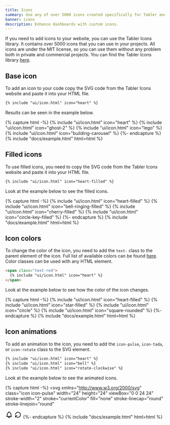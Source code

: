 ```yaml
---
title: Icons
summary: Use any of over 5000 icons created specifically for Tabler and make your dashboard look even more attractive. All icons are under MIT license, so you can use them without any problem both in private and commercial projects.
banner: icons
description: Enhance dashboards with custom icons.
---
```


If you need to add icons to your website, you can use the Tabler Icons library. It contains over 5000 icons that you can use in your projects. All icons are under the MIT license, so you can use them without any problem both in private and commercial projects. You can find the Tabler Icons library [here](https://tabler-icons.io/).

## Base icon

To add an icon to your code copy the SVG code from the Tabler Icons website and paste it into your HTML file.

```html
{% include "ui/icon.html" icon="heart" %}
```

Results can be seen in the example below.

{% capture html -%}
{% include "ui/icon.html" icon="heart" %}
{% include "ui/icon.html" icon="ghost-2" %}
{% include "ui/icon.html" icon="lego" %}
{% include "ui/icon.html" icon="building-carousel" %}
{%- endcapture %}
{% include "docs/example.html" html=html %}

## Filled icons

To use filled icons, you need to copy the SVG code from the Tabler Icons website and paste it into your HTML file. 

```html
{% include "ui/icon.html" icon="heart-filled" %}
```

Look at the example below to see the filled icons.

{% capture html -%}
{% include "ui/icon.html" icon="heart-filled" %}
{% include "ui/icon.html" icon="bell-ringing-filled" %}
{% include "ui/icon.html" icon="cherry-filled" %}
{% include "ui/icon.html" icon="circle-key-filled" %}
{%- endcapture %}
{% include "docs/example.html" html=html %}

## Icon colors

To change the color of the icon, you need to add the `text-` class to the parent element of the icon. Full list of available colors can be found [here](/docs/ui/colors). Color classes can be used with any HTML element.

```html
<span class="text-red">
  {% include "ui/icon.html" icon="heart" %}
</span>
```

Look at the example below to see how the color of the icon changes.

{% capture html -%}
<span class="text-red">
  {% include "ui/icon.html" icon="heart-filled" %}
</span>
<span class="text-yellow">
  {% include "ui/icon.html" icon="star-filled" %}
</span>
<span class="text-blue">
  {% include "ui/icon.html" icon="circle" %}
</span>
<span class="text-green">
  {% include "ui/icon.html" icon="square-rounded" %}
</span>
{%- endcapture %}
{% include "docs/example.html" html=html %}

## Icon animations

To add an animation to the icon, you need to add the `icon-pulse`, `icon-tada`, or `icon-rotate` class to the SVG element. 

```html
{% include "ui/icon.html" icon="heart" %}
{% include "ui/icon.html" icon="bell" %}
{% include "ui/icon.html" icon="rotate-clockwise" %}
```

Look at the example below to see the animated icons.

{% capture html -%}
<svg
  xmlns="http://www.w3.org/2000/svg"
  class="icon icon-pulse"
  width="24"
  height="24"
  viewBox="0 0 24 24"
  stroke-width="2"
  stroke="currentColor"
  fill="none"
  stroke-linecap="round"
  stroke-linejoin="round"
>
  <path stroke="none" d="M0 0h24v24H0z" fill="none" />
  <path d="M19.5 12.572l-7.5 7.428l-7.5 -7.428m0 0a5 5 0 1 1 7.5 -6.566a5 5 0 1 1 7.5 6.572" />
</svg>
<svg
  xmlns="http://www.w3.org/2000/svg"
  class="icon icon-tada"
  width="24"
  height="24"
  viewBox="0 0 24 24"
  stroke-width="2"
  stroke="currentColor"
  fill="none"
  stroke-linecap="round"
  stroke-linejoin="round"
>
  <path stroke="none" d="M0 0h24v24H0z" fill="none" />
  <path
    d="M10 5a2 2 0 0 1 4 0a7 7 0 0 1 4 6v3a4 4 0 0 0 2 3h-16a4 4 0 0 0 2 -3v-3a7 7 0 0 1 4 -6"
  />
  <path d="M9 17v1a3 3 0 0 0 6 0v-1" />
</svg>
<svg
  xmlns="http://www.w3.org/2000/svg"
  class="icon icon-rotate"
  width="24"
  height="24"
  viewBox="0 0 24 24"
  stroke-width="2"
  stroke="currentColor"
  fill="none"
  stroke-linecap="round"
  stroke-linejoin="round"
>
  <path stroke="none" d="M0 0h24v24H0z" fill="none" />
  <path d="M4.05 11a8 8 0 1 1 .5 4m-.5 5v-5h5" />
</svg>
{%- endcapture %}
{% include "docs/example.html" html=html %}

